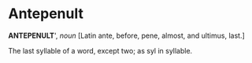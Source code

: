 # Antepenult

**ANTEPENULT**', _noun_ \[Latin ante, before, pene, almost, and ultimus, last.\]

The last syllable of a word, except two; as syl in syllable.